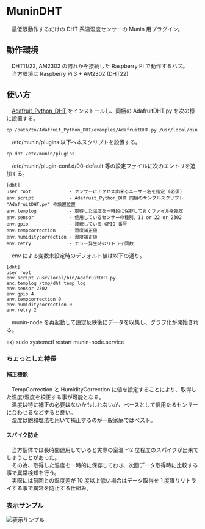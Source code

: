 # MuninDHT
　最低限動作するだけの DHT 系温湿度センサーの Munin 用プラグイン。

## 動作環境
　DHT11/22, AM2302 の何れかを接続した Raspberry Pi で動作するハズ。  
　当方環境は Raspberry Pi 3 + AM2302 (DHT22)

## 使い方
　[Adafruit_Python_DHT](https://github.com/adafruit/Adafruit_Python_DHT) をインストールし、同梱の AdafruitDHT.py を次の様に設置する。

    cp /path/to/Adafruit_Python_DHT/examples/AdafruitDHT.py /usr/local/bin

　/etc/munin/plugins 以下へ本スクリプトを設置する。

    cp dht /etc/munin/plugins

　/etc/munin/plugin-conf.d/00-default 等の設定ファイルに次のエントリを追加する。

    [dht]
    user root              - センサーにアクセス出来るユーザー名を指定 (必須)
    env.script             - Adafruit_Python_DHT 同梱のサンプルスクリプト "AdafruitDHT.py" の設置位置
    env.templog            - 取得した温度を一時的に保存しておくファイルを指定
    env.sensor             - 使用しているセンサーの種別。11 or 22 or 2302
    env.gpio               - 接続している GPIO 番号
    env.tempcorrection     - 温度補正値
    env.humiditycorrection - 湿度補正値
    env.retry              - エラー発生時のリトライ回数

　env による変数未設定時のデフォルト値は以下の通り。

    [dht]
    user root
    env.script /usr/local/bin/AdafruitDHT.py
    enc.templog /tmp/dht_temp_log
    env.sensor 2302
    env.gpio 4
    env.tempcorrection 0
    env.humiditycorrection 0
    env.retry 2

　munin-node を再起動して設定反映後にデータを収集し、グラフ化が開始される。

  ex)
  sudo systemctl restart munin-node.service

### ちょっとした特長
#### 補正機能
　TempCorrection と HumidityCorrection に値を設定することにより、取得した温度/湿度を校正する事が可能となる。  
　温度は特に補正の必要はないかもしれないが、ベースとして信用たるセンサーに合わせるなどすると良い。  
　湿度は飽和塩法を用いて補正するのが一般家庭ではベスト。

#### スパイク防止
　当方個体では長時間運用していると実際の室温 -12 度程度のスパイクが出来てしまうことがあった。  
　その為、取得した温度を一時的に保存しておき、次回データ取得時に比較する事で異常検知を行う。  
　実際には前回との温度差が 10 度以上低い場合はデータ取得を 1 度限りリトライする事で異常を防止する仕組み。

### 表示サンプル

![表示サンプル](https://bucci.bp7.org/dht22.png)

